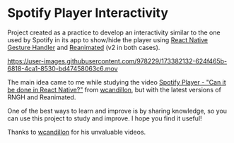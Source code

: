# Spotify Player Interactivity

Project created as a practice to develop an interactivity similar to the one used by Spotify in its app to show/hide the player using [React Native Gesture Handler] and [Reanimated] (v2 in both cases).

https://user-images.githubusercontent.com/978229/173382132-624f465b-6818-4ca1-8530-bd47458063c6.mov

The main idea came to me while studying the video [Spotify Player - "Can it be done in React Native?"] from [wcandillon], but with the latest versions of RNGH and Reanimated.

One of the best ways to learn and improve is by sharing knowledge, so you can use this project to study and improve. I hope you find it useful!

Thanks to [wcandillon] for his unvaluable videos.

[react native gesture handler]: https://docs.swmansion.com/react-native-gesture-handler/docs/
[reanimated]: https://docs.swmansion.com/react-native-reanimated/
[spotify player - "can it be done in react native?"]: https://youtu.be/VlSK3W4fWK8
[wcandillon]: https://github.com/wcandillon
